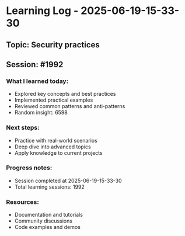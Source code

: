 # Learning Log - 2025-06-19-15-33-30

## Topic: Security practices
## Session: #1992

### What I learned today:
- Explored key concepts and best practices
- Implemented practical examples  
- Reviewed common patterns and anti-patterns
- Random insight: 6598

### Next steps:
- Practice with real-world scenarios
- Deep dive into advanced topics
- Apply knowledge to current projects

### Progress notes:
- Session completed at 2025-06-19-15-33-30
- Total learning sessions: 1992

### Resources:
- Documentation and tutorials
- Community discussions
- Code examples and demos
